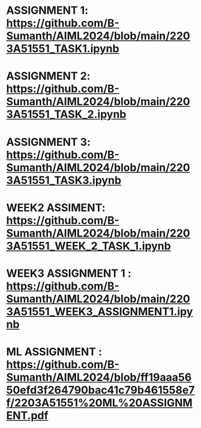 # ASSIGNMENT 1: https://github.com/B-Sumanth/AIML2024/blob/main/2203A51551_TASK1.ipynb
# ASSIGNMENT 2: https://github.com/B-Sumanth/AIML2024/blob/main/2203A51551_TASK_2.ipynb
# ASSIGNMENT 3: https://github.com/B-Sumanth/AIML2024/blob/main/2203A51551_TASK3.ipynb
# WEEK2 ASSIMENT: https://github.com/B-Sumanth/AIML2024/blob/main/2203A51551_WEEK_2_TASK_1.ipynb
# WEEK3 ASSIGNMENT 1 : https://github.com/B-Sumanth/AIML2024/blob/main/2203A51551_WEEK3_ASSIGNMENT1.ipynb
# ML ASSIGNMENT : https://github.com/B-Sumanth/AIML2024/blob/ff19aaa5650efd3f264790bac41c79b461558e7f/2203A51551%20ML%20ASSIGNMENT.pdf
